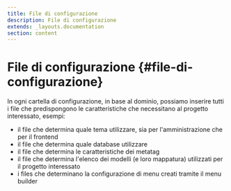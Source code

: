 ```yaml
---
title: File di configurazione
description: File di configurazione
extends: _layouts.documentation
section: content
---
```


# File di configurazione {#file-di-configurazione}

In ogni cartella di configurazione, in base al dominio, possiamo inserire tutti i file che predispongono le caratteristiche che necessitano al progetto interessato, esempi:

+ il file che determina quale tema utilizzare, sia per l'amministrazione che per il frontend
+ il file che determina quale database utilizzare
+ il file che determina le caratteristiche dei metatag
+ il file che determina l'elenco dei modelli (e loro mappatura) utilizzati per il progetto interessato
+ i files che determinano la configurazione di menu creati tramite il menu builder

